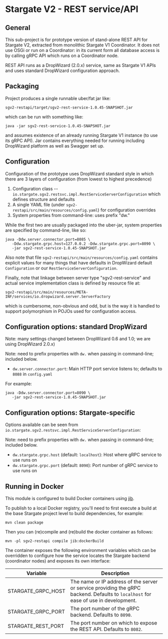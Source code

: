 # Stargate V2 - REST service/API

## General

This sub-project is for prototype version of stand-alone REST API
for Stargate V2, extracted from monolithic Stargate V1 Coordinator.
It does not use OSGi or run on a Coordinator: in its current form
all database access is by calling gRPC API which runs on a Coordinator node.

REST API runs as a DropWizard (2.0.x) service, same as Stargate V1 APIs
and uses standard DropWizard configuration approach.

## Packaging

Project produces a single runnable uber/fat jar like:

    sgv2-restapi/target/sgv2-rest-service-1.0.45-SNAPSHOT.jar

which can be run with something like:

    java -jar sgv2-rest-service-1.0.45-SNAPSHOT.jar

and assumes existence of an already running Stargate V1 instance (to use its gRPC API).
Jar contains everything needed for running including DropWizard platform
as well as Swagger set up.

## Configuration

Configuration of the prototype uses DropWizard standard style in which there
are 3 layers of configuration (from lowest to highest precedence)

1. Configuration class -- `io.stargate.sgv2.restsvc.impl.RestServiceServerConfiguration` which defines structure and defaults
2. A single YAML file (under `sgv2-restapi/src/main/resources/config.yaml`) for configuration overrides
3. System properties from command-line: uses prefix "dw."

While the first two are usually packaged into the uber-jar, system properties are specified by command-line, like so:

```
java -Ddw.server.connector.port=8085 \
   -Ddw.stargate.grpc.host=127.0.0.2 -Ddw.stargate.grpc.port=8090 \
   -jar sgv2-rest-service-1.0.45-SNAPSHOT.jar
```

Also note that file `sgv2-restapi/src/main/resources/config.yaml` contains
explicit values for many things that have defaults in DropWizard default
`Configuration` or our `RestServiceServerConfiguration`.

Finally, note that linkage between server type "sgv2-rest-service" and actual
service implementation class is defined by resource file at:

    sgv2-restapi/src/main/resources/META-INF/services/io.dropwizard.server.ServerFactory

which is cumbersome, non-obvious and odd, but is the way it is handled
to support polymorphism in POJOs used for configuration access.

## Configuration options: standard DropWizard

Note: many settings changed between DropWizard 0.6 and 1.0; we are using
DropWizard 2.0.x)

Note: need to prefix properties with `dw.` when passing in command-line; included below.

* `dw.server.connector.port`: Main HTTP port service listens to; defaults to `8088` in `config.yaml`

For example:

```
java -Ddw.server.connector.port=8090 \
   -jar sgv2-rest-service-1.0.45-SNAPSHOT.jar

```


## Configuration options: Stargate-specific

Options available can be seen from `io.stargate.sgv2.restsvc.impl.RestServiceServerConfiguration`:

Note: need to prefix properties with `dw.` when passing in command-line; included below.

* `dw.stargate.grpc.host` (default: `localhost`): Host where gRPC service to use runs on
* `dw.stargate.grpc.port` (default: `8090`): Port number of gRPC service to use runs on

## Running in Docker

This module is configured to build Docker containers using [jib](https://github.com/GoogleContainerTools/jib). 

To publish to a local Docker registry, you'll need to first execute a build at the base Stargate project level to build dependencies, for example:

```
mvn clean package
```

Then you can (re)compile and (re)build the docker container as follows:

```
mvn -pl sgv2-restapi compile jib:dockerBuild
```

The container exposes the following environment variables which can be overridden to configure how the service locates the Stargate backend (coordinator nodes) and exposes its own interface:

| Variable           | Description |
| ------------------ | ----------- |
| STARGATE_GRPC_HOST | The name or IP address of the server or service providing the gRPC backend. Defaults to `localhost` for ease of use in development.   |
| STARGATE_GRPC_PORT | The port number of the gRPC backend. Defaults to `8090`. |
| STARGATE_REST_PORT | The port number on which to expose the REST API. Defaults to `8082`. |
